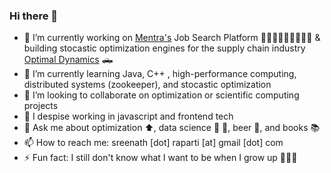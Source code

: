 ### Hi there 👋 

- 🔭 I’m currently working on [Mentra's](https://www.mentra.me/) Job Search Platform 🧑🏽‍💼👩🏽‍🔧👩🏽‍🚀  & building stocastic optimization engines for the supply chain industry [Optimal Dynamics](https://www.optimaldynamics.com/) 🛻 
- 🌱 I’m currently learning Java, C++ , high-performance computing, distributed systems (zookeeper), and stocastic optimization
- 👯 I’m looking to collaborate on optimization or scientific computing projects
- 🚫 I despise working in javascript and frontend tech
- 💬 Ask me about optimization ⬆️, data science 🧬 🧪, beer 🍻, and books 📚 
- 📫 How to reach me: sreenath [dot] raparti [at] gmail [dot] com
- ⚡ Fun fact: I still don't know what I want to be when I grow up 👨🏽‍🦳

